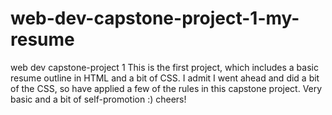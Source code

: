 # web-dev-capstone-project-1-my-resume
web dev capstone-project 1
This is the first project, which includes a basic resume outline in HTML and a bit of CSS. I admit I went ahead and did a bit of the CSS, so have applied a few of the rules in this capstone project. Very basic and a bit of self-promotion :) cheers!
